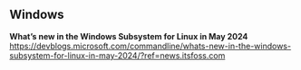 ## Windows

**What’s new in the Windows Subsystem for Linux in May 2024**  
https://devblogs.microsoft.com/commandline/whats-new-in-the-windows-subsystem-for-linux-in-may-2024/?ref=news.itsfoss.com
